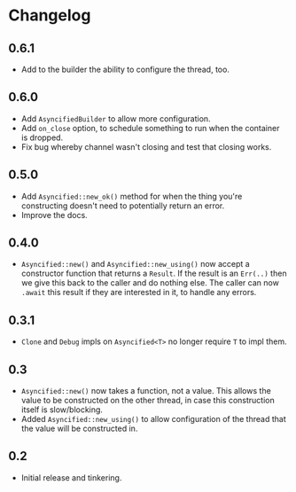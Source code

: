 # Changelog

## 0.6.1

- Add to the builder the ability to configure the thread, too.

## 0.6.0

- Add `AsyncifiedBuilder` to allow more configuration.
- Add `on_close` option, to schedule something to run when the container is dropped.
- Fix bug whereby channel wasn't closing and test that closing works.

## 0.5.0

- Add `Asyncified::new_ok()` method for when the thing you're constructing doesn't need to potentially return an error.
- Improve the docs.

## 0.4.0

- `Asyncified::new()` and `Asyncified::new_using()` now accept a constructor function that returns a `Result`. If the result is an `Err(..)` then we give this back to the caller and do nothing else. The caller can now `.await` this result if they are interested in it, to handle any errors.

## 0.3.1

- `Clone` and `Debug` impls on `Asyncified<T>` no longer require `T` to impl them.

## 0.3

- `Asyncified::new()` now takes a function, not a value. This allows the value to be constructed on the other thread, in case this construction itself is slow/blocking.
- Added `Asyncified::new_using()` to allow configuration of the thread that the value will be constructed in.

## 0.2

- Initial release and tinkering.

